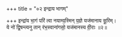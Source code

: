 +++
title = "०२ इन्द्राय भागम्"

+++
इन्द्रा॑य भा॒गं परि॑ त्वा नयाम्य॒स्मिन् य॒ज्ञे यज॑मानाय सू॒रिम्।  
ये नो॑ द्वि॒षन्त्यनु तान् र॑भ॒स्वाना॑गसो॒ यज॑मानस्य वी॒राः ॥२॥  